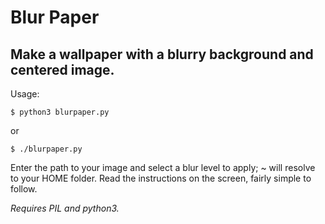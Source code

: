 # Blur Paper
## Make a wallpaper with a blurry background and centered image.

Usage:

```
$ python3 blurpaper.py
```

or

```
$ ./blurpaper.py
```

Enter the path to your image and select a blur level to apply; ~ will resolve to your HOME folder.
Read the instructions on the screen, fairly simple to follow.

*Requires PIL and python3.*
